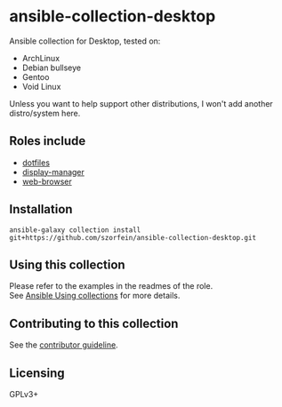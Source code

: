 # ansible-collection-desktop

Ansible collection for Desktop, tested on:

+ ArchLinux
+ Debian bullseye
+ Gentoo
+ Void Linux

Unless you want to help support other distributions, I won't add another distro/system here.  

## Roles include

- [dotfiles](https://github.com/szorfein/ansible-collection-desktop/tree/main/roles/dotfiles)
- [display-manager](https://github.com/szorfein/ansible-collection-desktop/tree/main/roles/display_manager)
- [web-browser](https://github.com/szorfein/ansible-collection-desktop/tree/main/roles/web_browser)

## Installation

    ansible-galaxy collection install git+https://github.com/szorfein/ansible-collection-desktop.git

## Using this collection

Please refer to the examples in the readmes of the role.  
See [Ansible Using collections](https://docs.ansible.com/ansible/latest/user_guide/collections_using.html) for more details.

## Contributing to this collection

See the [contributor guideline](https://github.com/szorfein/ansible-collection-desktop/blob/main/CONTRIBUTING.md).

## Licensing

GPLv3+

